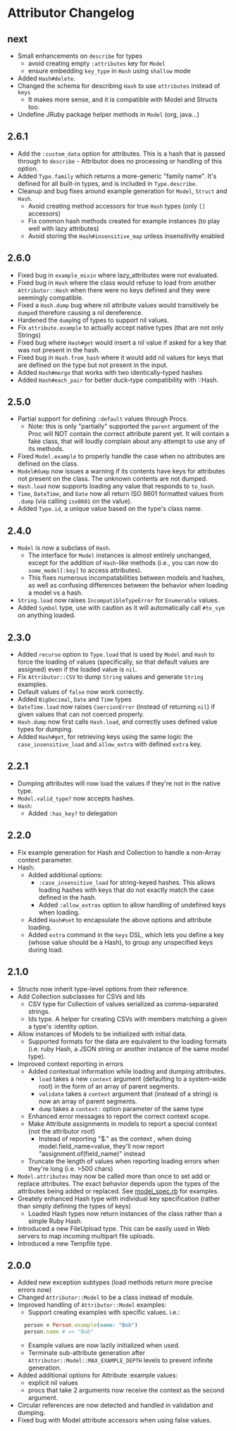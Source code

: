 Attributor Changelog
============================

next
----

* Small enhancements on `describe` for types
  * avoid creating empty `:attributes` key for `Model`
  * ensure embedding `key_type` in `Hash` using `shallow` mode
* Added `Hash#delete`.
* Changed the schema for describing `Hash` to use `attributes` instead of `keys`
  * It makes more sense, and it is compatible with Model and Structs too.
* Undefine JRuby package helper methods in `Model` (org, java...)

2.6.1
-----

* Add the `:custom_data` option for attributes. This is a hash that is passed through to `describe` - Attributor does no processing or handling of this option.
* Added `Type.family` which returns a more-generic "family name". It's defined for all built-in types, and is included in `Type.describe`.
* Cleanup and bug fixes around example generation for `Model`, `Struct` and `Hash`.
  * Avoid creating method accessors for true `Hash` types (only `[]` accessors)
  * Fix common hash methods created for example instances (to play well with lazy attributes)
  * Avoid storing the `Hash#insensitive_map` unless insensitivity enabled

2.6.0
-----

* Fixed bug in `example_mixin` where lazy_attributes were not evaluated.
* Fixed bug in `Hash` where the class would refuse to load from another `Attributor::Hash` when there were no keys defined and they were seemingly compatible.
* Fixed a `Hash.dump` bug where nil attribute values would transitively be `dumpe`d therefore causing a nil dereference.
* Hardened the `dump`ing of types to support nil values.
* Fix `attribute.example` to actually accept native types (that are not only Strings)
* Fixed bug where `Hash#get` would insert a nil value if asked for a key that was not present in the hash.
* Fixed bug in `Hash.from_hash` where it would add nil values for keys that are defined on the type but not present in the input.
* Added `Hash#merge` that works with two identically-typed hashes
* Added `Hash#each_pair` for better duck-type compatibility with ::Hash.

2.5.0
----

* Partial support for defining `:default` values through Procs.
  * Note: this is only "partially" supported the `parent` argument of the Proc will NOT contain the correct attribute parent yet. It will contain a fake class, that will loudly complain about any attempt to use any of its methods.
* Fixed `Model.example` to properly handle the case when no attributes are defined on the class.
* `Model#dump` now issues a warning if its contents have keys for attributes not present on the class. The unknown contents are not dumped.
* `Hash.load` now supports loading any value that responds to `to_hash`.
* `Time`, `DateTime`, and `Date` now all return ISO 8601 formatted values from `.dump` (via calling `iso8601` on the value).
* Added `Type.id`, a unique value based on the type's class name.

2.4.0
------

* `Model` is now a subclass of `Hash`.
  * The interface for `Model` instances is almost entirely unchanged, except for the addition of `Hash`-like methods (i.e., you can now do `some_model[:key]` to access attributes).
  * This fixes numerous incompatabilities between models and hashes, as well as confusing differences between the behavior when loading a model vs a hash.
* `String.load` now raises `IncompatibleTypeError` for `Enumerable` values.
* Added `Symbol` type, use with caution as it will automatically call `#to_sym` on anything loaded.

2.3.0
------

* Added `recurse` option to `Type.load` that is used by `Model` and `Hash` to force the loading of values (specifically, so that default values are assigned) even if the loaded value is `nil`.
* Fix `Attributor::CSV` to dump `String` values and generate `String` examples.
* Default values of `false` now work correctly.
* Added `BigDecimal`, `Date` and `Time` types
* `DateTime.load` now raises `CoercionError` (instead of returning `nil`) if given values that can not coerced properly.
* `Hash.dump` now first calls `Hash.load`, and correctly uses defined value types for dumping.
* Added `Hash#get`, for retrieving keys using the same logic the `case_insensitive_load` and `allow_extra` with defined `extra` key.


2.2.1
------

* Dumping attributes will now load the values if they're not in the native type.
* `Model.valid_type?` now accepts hashes.
* `Hash`:
  * Added `:has_key?` to delegation

2.2.0
------

* Fix example generation for Hash and Collection to handle a non-Array context parameter.
* Hash:
  * Added additional options:
    * `:case_insensitive_load` for string-keyed hashes. This allows loading hashes with keys that do not exactly match the case defined in the hash.
    * Added `:allow_extras` option to allow handling of undefined keys when loading.
  * Added `Hash#set` to encapsulate the above options and attribute loading.
  * Added `extra` command in the `keys` DSL, which lets you define a key (whose value should be a Hash), to group any unspecified keys during load.

2.1.0
------

* Structs now inherit type-level options from their reference.
* Add Collection subclasses for CSVs and Ids
  * CSV type for Collection of values serialized as comma-separated strings.
  * Ids type. A helper for creating CSVs with members matching a given a type's :identity option.
* Allow instances of Models to be initialized with initial data.
  * Supported formats for the data are equivalent to the loading formats (i.e. ruby Hash, a JSON string or another instance of the same model type).
* Improved context reporting in errors
  * Added contextual information while loading and dumping attributes.
    * `load` takes a new `context` argument (defaulting to a system-wide root) in the form of an array of parent segments.
    * `validate` takes a `context` argument that (instead of a string) is now an array of parent segments.
    * `dump` takes a `context:` option parameter of the same type
  * Enhanced error messages to report the correct context scope.
  * Make Attribute assignments in models to report a special context (not the attributor root)
    * Instead of reporting "$." as the context , when doing model.field_name=value, they'll now report "assignment.of(field_name)" instead
  * Truncate the length of values when reporting loading errors when they're long (i.e. >500 chars)
* `Model.attributes` may now be called more than once to set add or replace attributes. The exact behavior depends upon the types of the attributes being added or replaced. See [model_spec.rb](spec/types/model_spec.rb) for examples.
* Greately enhanced Hash type with individual key specification (rather than
  simply defining the types of keys)
  * Loaded Hash types now return instances of the class rather than a simple Ruby Hash.
* Introduced a new FileUpload type. This can be easily used in Web servers to map incoming multipart file uploads.
* Introduced a new Tempfile type.

2.0.0
------

* Added new exception subtypes (load methods return more precise errors now)
* Changed ```Attributor::Model``` to be a class instead of module.
* Improved handling of ```Attributor::Model``` examples:
  * Support creating examples with specific values. i.e.:
  ```ruby
    person = Person.example(name: "Bob")
    person.name # => "Bob"
  ```
  * Example values are now lazily initialized when used.
  * Terminate sub-attribute generation after ```Attributor::Model::MAX_EXAMPLE_DEPTH``` levels to prevent infinite generation.
* Added additional options for Attribute :example values:
  * explicit nil values
  * procs that take 2 arguments now receive the context as the second argument.
* Circular references are now detected and handled in validation and dumping.
* Fixed bug with Model attribute accessors when using false values.

